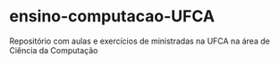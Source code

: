 # ensino-computacao-UFCA
Repositório com aulas e exercícios de ministradas na UFCA na área de Ciência da Computação
